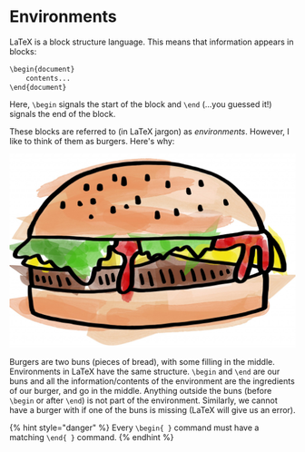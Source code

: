 # Environments

LaTeX is a block structure language. This means that information appears in blocks:

```text
\begin{document}
    contents...
\end{document}
```

Here, `\begin` signals the start of the block and `\end` \(...you guessed it!\) signals the end of the block.

These blocks are referred to \(in LaTeX jargon\) as _environments_. However, I like to think of them as burgers. Here's why:

![Burger. Credit: Dawn Hudson. License: CC0 Public Domain. \(Accessed from: https://www.publicdomainpictures.net/en/view-image.php?image=101986&amp;picture=burger, June 2020\).](../.gitbook/assets/burger.jpg)

Burgers are two buns \(pieces of bread\), with some filling in the middle. Environments in LaTeX have the same structure. `\begin` and `\end` are our buns and all the information/contents of the environment are the ingredients of our burger, and go in the middle. Anything outside the buns \(before `\begin` or after `\end`\) is not part of the environment. Similarly, we cannot have a burger with if one of the buns is missing \(LaTeX will give us an error\).

{% hint style="danger" %}
Every `\begin{ }` command must have a matching `\end{ }` command.
{% endhint %}


